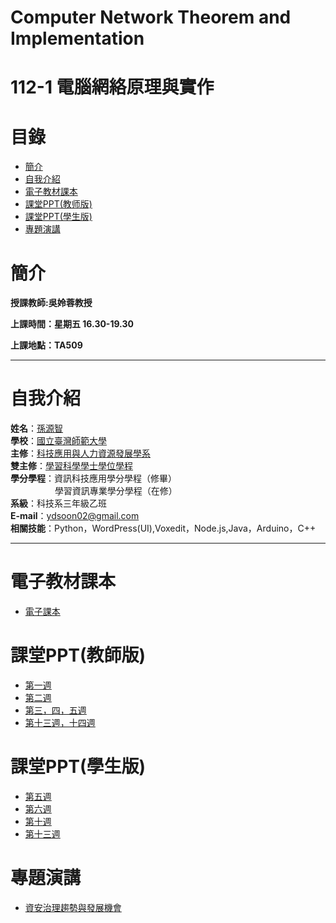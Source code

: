 # Computer Network Theorem and Implementation
# 112-1 電腦網絡原理與實作
# 目錄
+ [簡介](https://github.com/yuancc12/Theory-of-Probability/blob/main/README.md#%E7%B0%A1%E4%BB%8B)
+ [自我介紹](https://github.com/yuancc12/Theory-of-Probability/blob/main/README.md#%E8%87%AA%E6%88%91%E4%BB%8B%E7%B4%B9)
+ [電子教材課本](https://github.com/yuancc12/Theory-of-Probability/blob/main/README.md#%E9%9B%BB%E5%AD%90%E6%95%99%E6%9D%90%E8%AA%B2%E6%9C%AC)
+ [課堂PPT(教师版)](https://github.com/yuancc12/Theory-of-Probability/blob/main/README.md#%E8%AA%B2%E5%A0%82ppt)
+ [課堂PPT(學生版)](https://github.com/yuancc12/Computer-Network-Theorem-and-Implementation/blob/main/README.md#%E8%AA%B2%E5%A0%82ppt%E5%AD%B8%E7%94%9F%E7%89%88)
+ [專題演講]()
# 簡介
**授課教師:吳姈蓉教授**

**上課時間：星期五 16.30-19.30**

**上課地點：TA509**
***
# 自我介紹
**姓名**：[孫源智](https://yuancc12.github.io/web/mypages/)\
**學校**：[國立臺灣師範大學](https://www.ntnu.edu.tw/)\
**主修**：[科技應用與人力資源發展學系](https://www.tahrd.ntnu.edu.tw/)\
**雙主修**：[學習科學學士學位學程](https://www.upls.ntnu.edu.tw/)\
**學分學程**：資訊科技應用學分學程（修畢）\
&nbsp;&nbsp;&nbsp;&nbsp;&nbsp;&nbsp;&nbsp;&nbsp;&nbsp;&nbsp;&nbsp;&nbsp;&nbsp;&nbsp;&nbsp;&nbsp; &nbsp;學習資訊專業學分學程（在修）\
**系級**：科技系三年級乙班\
**E-mail**：ydsoon02@gmail.com\
**相關技能**：Python，WordPress(UI),Voxedit，Node.js,Java，Arduino，C++
***
# 電子教材課本
+ [電子課本](https://drive.google.com/file/d/1ghNGPrrdNb8GRoOaZRWqiJFNl5OVMEbl/view?usp=sharing)
# 課堂PPT(教師版)
+ [第一週](https://drive.google.com/file/d/1jJ-yrU1RmrZ0iSyHC-B38zghaWf3C_yr/view)
+ [第二週](https://drive.google.com/file/d/1kyqko8MMrAQKdenwb58AlVT3MO1R2fYI/view)
+ [第三，四，五週](https://drive.google.com/file/d/1EEg-9Hgb7f4tcsMoGC3MsqnlHuc_5ATC/view)
+ [第十三週，十四週](https://drive.google.com/file/d/1w5TzSrcTUtTiuRqq-e975hDxGo_99CMB/view)
# 課堂PPT(學生版)
+ [第五週](https://drive.google.com/file/d/1QL18v79KxqqZFYZKdjo7MXAKFqQ3kfPW/view)
+ [第六週](https://drive.google.com/drive/folders/1n6cTLcJ78kt0mkCb_w_M5b6Rqi3KfSzu)
+ [第十週](https://drive.google.com/drive/folders/1n6cTLcJ78kt0mkCb_w_M5b6Rqi3KfSzu)
+ [第十三週](https://drive.google.com/drive/folders/1n6cTLcJ78kt0mkCb_w_M5b6Rqi3KfSzu)
# 專題演講
+ [資安治理趨勢與發展機會](https://drive.google.com/file/d/1-NO8ia-dNzvOujbfrrvB-nMIED_FPEJ9/view)
  

